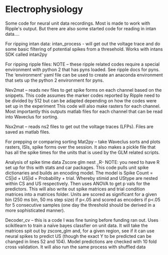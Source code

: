 # Electrophysiology

Some code for neural unit data recordings. Most is made to work with Ripple's output. But there are also some started code for reading in intan data....

For ripping intan data:
intan_process - will get out the voltage trace and do some basic filtering of potential spikes from a thresehold. Works with intans SDK called intan2py

For ripping ripple files:
NOTE – these ripple related codes require a special environment with python 2 that has pyns loaded. See ripple docs for pyns. The ‘environment’ yaml file can be used to create an anaconda environment that sets up the python 2 environment for pyns. 

Nev2mat – reads nev files to get spike forms on each channel based on the snippets. This code assumes the marker codes reported by Ripple need to be divided by 512 but can be adapted depending on how the codes were set up in the experiment  This code will also make rasters for each channel. Most importantly this outputs matlab files for each channel that can be read into Waveclus for sorting. 

Nsx2mat – reads ns2 files to get out the voltage traces (LFPs).  Files are saved as matlab files. 

For prepping or comparing sorting
Mat2py – take Waveclus sorts and plots rasters, ISIs, spike forms over the session. It also makes a pickle file that has all the spike times for the units that is used by the GLM related scripts.

Analysis of spike time data
Zscore glm nest _R- NOTE: you need to have R set up for this with stats and car packages. This code pulls unit spike dictionaries and builds an encoding model. The model is Spike Count = CS|id + US|id + Probability +  trial. Whereby stimid and UStype are nested within CS and US respectively. Then uses ANOVA to get p vals for the predictors.  This will also write out spike matrices and trial condition matrices into a matrices folder. Units are scored as significant for a given bin (250 ms bin, 50 ms step size) if p<.05 and scored as encoders if p<.05 for 5 consecutive samples (one day the threshold should be derived in a more sophisticated manner).

Decoder_cv – this is a code I was fine tuning before funding ran out. Uses scikitlearn to train a naïve bayes classfier on unit data. It will take the matrices spit out by zscore_glm and, for a given region, see if it can use neural spikes to predict US (though the exact Y to be predicted can be changed in lines 52 and 104). Model predictions are checked with 10 fold cross validation. It will also run the same process with shuffled data
